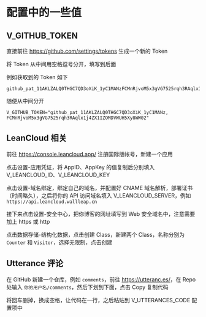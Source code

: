 # 配置中的一些值

## V_GITHUB_TOKEN

直接前往 <https://github.com/settings/tokens> 生成一个新的 Token

将 Token 从中间用空格逗号分开，填写到后面

例如获取到的 Token 如下

```
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
```

随便从中间分开

```
V_GITHUB_TOKEN="github_pat_11AKLZALQ0THGC7QD3oXiK_1yC1MANz, FCMnRjvoM5x3gVG7525rqh3RAqlx1j4ZX1IZOMDVWUH5Xy8WW02"
```

## LeanCloud 相关

前往 <https://console.leancloud.app/> 注册国际版帐号，新建一个应用

点击设置-应用凭证，将 AppID、AppKey 的值复制后分别填入 V_LEANCLOUD_ID、V_LEANCLOUD_KEY

点击设置-域名绑定，绑定自己的域名，并配置好 CNAME 域名解析，部署证书（时间略久），之后将你的 API 访问域名填入 V_LEANCLOUD_SERVER，例如 `https://api.leancloud.wallleap.cn`

接下来点击设置-安全中心，把你博客的网址填写到 Web 安全域名中，注意需要加上 https 或 http

点击数据存储-结构化数据，点击创建 Class，新建两个 Class，名称分别为 `Counter` 和 `Visitor`，选择无限制，点击创建

## Utterance 评论

在 GitHub 新建一个仓库，例如 `comments`，前往 <https://utteranc.es/>，在 Repo 处输入 `你的用户名/comments`，然后下划到下面，点击 Copy 复制代码

将回车删掉，换成空格，让代码在一行，之后粘贴到 V_UTTERANCES_CODE 配置项中
